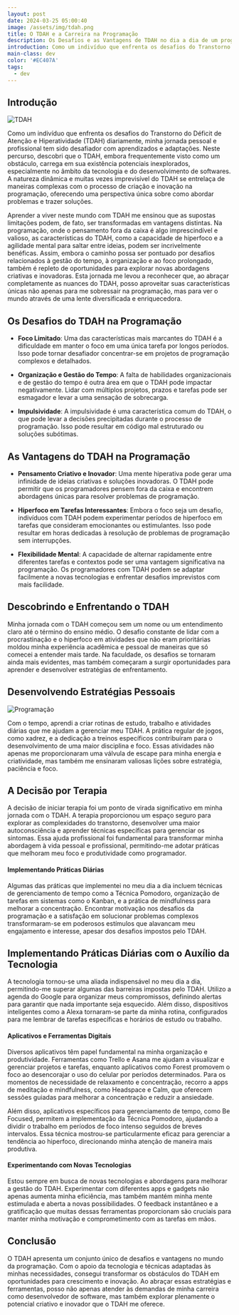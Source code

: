 ```yaml
---
layout: post
date: 2024-03-25 05:00:40
image: /assets/img/tdah.png
title: O TDAH e a Carreira na Programação
description: Os Desafios e as Vantagens de TDAH no dia a dia de um programador
introduction: Como um indivíduo que enfrenta os desafios do Transtorno do Déficit de Atenção e Hiperatividade (TDAH) diariamente...
main-class: dev
color: '#EC407A'
tags:
  - dev
---
```


## Introdução

![TDAH](assets/img/tdah.png)

Como um indivíduo que enfrenta os desafios do Transtorno do Déficit de Atenção e Hiperatividade (TDAH) diariamente, minha jornada pessoal e profissional tem sido desafiador com aprendizados e adaptações. Neste percurso, descobri que o TDAH, embora frequentemente visto como um obstáculo, carrega em sua existência potenciais inexplorados, especialmente no âmbito da tecnologia e do desenvolvimento de softwares. A natureza dinâmica e muitas vezes imprevisível do TDAH se entrelaça de maneiras complexas com o processo de criação e inovação na programação, oferecendo uma perspectiva única sobre como abordar problemas e trazer soluções.

Aprender a viver neste mundo com TDAH me ensinou que as supostas limitações podem, de fato, ser transformadas em vantagens distintas. Na programação, onde o pensamento fora da caixa é algo imprescindível e valioso, as características do TDAH, como a capacidade de hiperfoco e a agilidade mental para saltar entre ideias, podem ser incrivelmente benéficas. Assim, embora o caminho possa ser pontuado por desafios relacionados à gestão do tempo, à organização e ao foco prolongado, também é repleto de oportunidades para explorar novas abordagens criativas e inovadoras. Esta jornada me levou a reconhecer que, ao abraçar completamente as nuances do TDAH, posso aproveitar suas características únicas não apenas para me sobressair na programação, mas para ver o mundo através de uma lente diversificada e enriquecedora.


## Os Desafios do TDAH na Programação

* **Foco Limitado**: Uma das características mais marcantes do TDAH é a dificuldade em manter o foco em uma única tarefa por longos períodos. Isso pode tornar desafiador concentrar-se em projetos de programação complexos e detalhados.

* **Organização e Gestão do Tempo**: A falta de habilidades organizacionais e de gestão do tempo é outra área em que o TDAH pode impactar negativamente. Lidar com múltiplos projetos, prazos e tarefas pode ser esmagador e levar a uma sensação de sobrecarga.

* **Impulsividade**: A impulsividade é uma característica comum do TDAH, o que pode levar a decisões precipitadas durante o processo de programação. Isso pode resultar em código mal estruturado ou soluções subótimas.

## As Vantagens do TDAH na Programação

* **Pensamento Criativo e Inovador**: Uma mente hiperativa pode gerar uma infinidade de ideias criativas e soluções inovadoras. O TDAH pode permitir que os programadores pensem fora da caixa e encontrem abordagens únicas para resolver problemas de programação.

* **Hiperfoco em Tarefas Interessantes**: Embora o foco seja um desafio, indivíduos com TDAH podem experimentar períodos de hiperfoco em tarefas que consideram emocionantes ou estimulantes. Isso pode resultar em horas dedicadas à resolução de problemas de programação sem interrupções.

* **Flexibilidade Mental**: A capacidade de alternar rapidamente entre diferentes tarefas e contextos pode ser uma vantagem significativa na programação. Os programadores com TDAH podem se adaptar facilmente a novas tecnologias e enfrentar desafios imprevistos com mais facilidade.

## Descobrindo e Enfrentando o TDAH

Minha jornada com o TDAH começou sem um nome ou um entendimento claro até o término do ensino médio. O desafio constante de lidar com a procrastinação e o hiperfoco em atividades que não eram prioritárias moldou minha experiência acadêmica e pessoal de maneiras que só comecei a entender mais tarde. Na faculdade, os desafios se tornaram ainda mais evidentes, mas também começaram a surgir oportunidades para aprender e desenvolver estratégias de enfrentamento.

## Desenvolvendo Estratégias Pessoais

![Programação](assets/img/programacao.png)

Com o tempo, aprendi a criar rotinas de estudo, trabalho e atividades diárias que me ajudam a gerenciar meu TDAH. A prática regular de jogos, como xadrez, e a dedicação a treinos específicos contribuíram para o desenvolvimento de uma maior disciplina e foco. Essas atividades não apenas me proporcionaram uma válvula de escape para minha energia e criatividade, mas também me ensinaram valiosas lições sobre estratégia, paciência e foco.

## A Decisão por Terapia

A decisão de iniciar terapia foi um ponto de virada significativo em minha jornada com o TDAH. A terapia proporcionou um espaço seguro para explorar as complexidades do transtorno, desenvolver uma maior autoconsciência e aprender técnicas específicas para gerenciar os sintomas. Essa ajuda profissional foi fundamental para transformar minha abordagem à vida pessoal e profissional, permitindo-me adotar práticas que melhoram meu foco e produtividade como programador.

#### Implementando Práticas Diárias

Algumas das práticas que implementei no meu dia a dia incluem técnicas de gerenciamento de tempo como a Técnica Pomodoro, organização de tarefas em sistemas como o Kanban, e a prática de mindfulness para melhorar a concentração. Encontrar motivação nos desafios da programação e a satisfação em solucionar problemas complexos transformaram-se em poderosos estímulos que alavancam meu engajamento e interesse, apesar dos desafios impostos pelo TDAH.

## Implementando Práticas Diárias com o Auxílio da Tecnologia

A tecnologia tornou-se uma aliada indispensável no meu dia a dia, permitindo-me superar algumas das barreiras impostas pelo TDAH. Utilizo a agenda do Google para organizar meus compromissos, definindo alertas para garantir que nada importante seja esquecido. Além disso, dispositivos inteligentes como a Alexa tornaram-se parte da minha rotina, configurados para me lembrar de tarefas específicas e horários de estudo ou trabalho.


#### Aplicativos e Ferramentas Digitais


Diversos aplicativos têm papel fundamental na minha organização e produtividade. Ferramentas como Trello e Asana me ajudam a visualizar e gerenciar projetos e tarefas, enquanto aplicativos como Forest promovem o foco ao desencorajar o uso do celular por períodos determinados. Para os momentos de necessidade de relaxamento e concentração, recorro a apps de meditação e mindfulness, como Headspace e Calm, que oferecem sessões guiadas para melhorar a concentração e reduzir a ansiedade.

Além disso, aplicativos específicos para gerenciamento de tempo, como Be Focused, permitem a implementação da Técnica Pomodoro, ajudando a dividir o trabalho em períodos de foco intenso seguidos de breves intervalos. Essa técnica mostrou-se particularmente eficaz para gerenciar a tendência ao hiperfoco, direcionando minha atenção de maneira mais produtiva.

#### Experimentando com Novas Tecnologias

Estou sempre em busca de novas tecnologias e abordagens para melhorar a gestão do TDAH. Experimentar com diferentes apps e gadgets não apenas aumenta minha eficiência, mas também mantém minha mente estimulada e aberta a novas possibilidades. O feedback instantâneo e a gratificação que muitas dessas ferramentas proporcionam são cruciais para manter minha motivação e comprometimento com as tarefas em mãos.


## Conclusão

O TDAH apresenta um conjunto único de desafios e vantagens no mundo da programação. Com o apoio da tecnologia e técnicas adaptadas às minhas necessidades, consegui transformar os obstáculos do TDAH em oportunidades para crescimento e inovação. Ao abraçar essas estratégias e ferramentas, posso não apenas atender às demandas de minha carreira como desenvolvedor de software, mas também explorar plenamente o potencial criativo e inovador que o TDAH me oferece.

